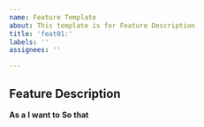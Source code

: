 ```yaml
---
name: Feature Template
about: This template is for Feature Description
title: 'feat01:'
labels: ''
assignees: ''

---
```


## Feature Description

**As a**
**I want to**
**So that**
